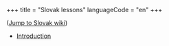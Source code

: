 +++
title = "Slovak lessons"
languageCode = "en"
+++

([Jump to Slovak wiki](/sk/Vyu%25C4%258Dovanie))

  - [Introduction](/sk/%C3%9Avod)
